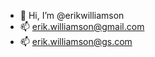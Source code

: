 - 👋 Hi, I’m @erikwilliamson
- 📫 erik.williamson@gmail.com
- 📫 erik.williamson@gs.com

<!---
erikwilliamson/erikwilliamson is a ✨ special ✨ repository because its `README.md` (this file) appears on your GitHub profile.
You can click the Preview link to take a look at your changes.
--->
